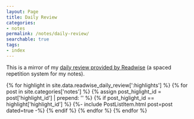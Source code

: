 ```yaml
---
layout: Page
title: Daily Review
categories:
- notes
permalink: /notes/daily-review/
searchable: true
tags:
- index
---
```


This is a mirror of my [daily review provided by Readwise]({{site.data.readwise_daily_review[':url']}}) (a spaced repetition system for my notes).

{% for highlight in site.data.readwise_daily_review[':highlights'] %}
{% for post in site.categories['notes'] %}
{% assign post_higlight_id = post['highlight_id'] | prepend: '' %}
{% if post_higlight_id == highlight['highlight_id'] %}
{%- include PostListItem.html post=post dated=true -%}
{% endif %}
{% endfor %}
{% endfor %}
